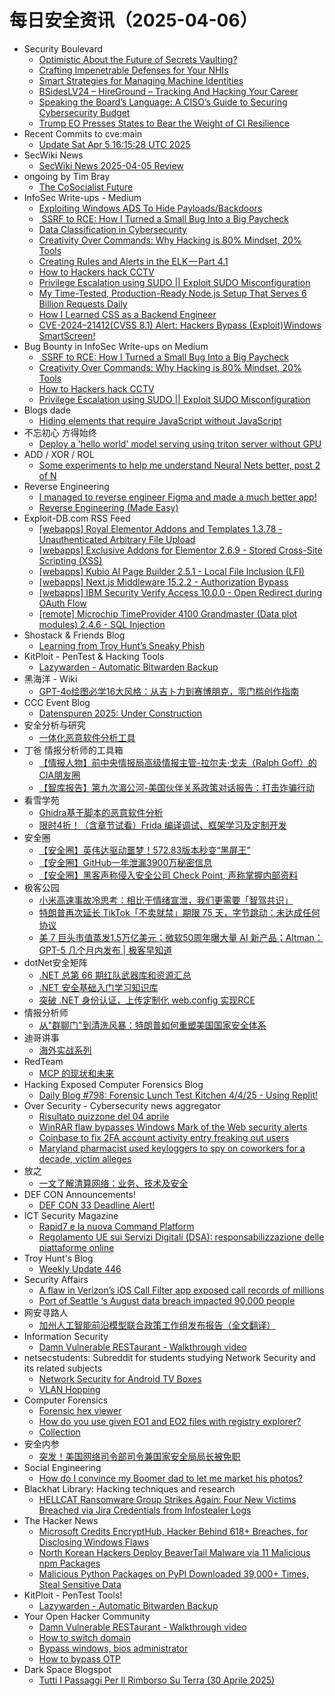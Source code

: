 # 每日安全资讯（2025-04-06）

- Security Boulevard
  - [Optimistic About the Future of Secrets Vaulting?](https://securityboulevard.com/2025/04/optimistic-about-the-future-of-secrets-vaulting/?utm_source=rss&utm_medium=rss&utm_campaign=optimistic-about-the-future-of-secrets-vaulting)
  - [Crafting Impenetrable Defenses for Your NHIs](https://securityboulevard.com/2025/04/crafting-impenetrable-defenses-for-your-nhis/?utm_source=rss&utm_medium=rss&utm_campaign=crafting-impenetrable-defenses-for-your-nhis)
  - [Smart Strategies for Managing Machine Identities](https://securityboulevard.com/2025/04/smart-strategies-for-managing-machine-identities-2/?utm_source=rss&utm_medium=rss&utm_campaign=smart-strategies-for-managing-machine-identities-2)
  - [BSidesLV24 –  HireGround –  Tracking And Hacking Your Career](https://securityboulevard.com/2025/04/bsideslv24-hireground-tracking-and-hacking-your-career/?utm_source=rss&utm_medium=rss&utm_campaign=bsideslv24-hireground-tracking-and-hacking-your-career)
  - [Speaking the Board’s Language: A CISO’s Guide to Securing Cybersecurity Budget](https://securityboulevard.com/2025/04/speaking-the-boards-language-a-cisos-guide-to-securing-cybersecurity-budget/?utm_source=rss&utm_medium=rss&utm_campaign=speaking-the-boards-language-a-cisos-guide-to-securing-cybersecurity-budget)
  - [Trump EO Presses States to Bear the Weight of CI Resilience](https://securityboulevard.com/2025/04/trump-eo-presses-states-to-bear-the-weight-of-ci-resilience/?utm_source=rss&utm_medium=rss&utm_campaign=trump-eo-presses-states-to-bear-the-weight-of-ci-resilience)
- Recent Commits to cve:main
  - [Update Sat Apr  5 16:15:28 UTC 2025](https://github.com/trickest/cve/commit/633b94573436c1e88adcae42c52cab9a81d83ac9)
- SecWiki News
  - [SecWiki News 2025-04-05 Review](http://www.sec-wiki.com/?2025-04-05)
- ongoing by Tim Bray
  - [The CoSocialist Future](https://www.tbray.org/ongoing/When/202x/2025/04/05/The-CoSocialist-Future)
- InfoSec Write-ups - Medium
  - [Exploiting Windows ADS To Hide Payloads/Backdoors](https://infosecwriteups.com/using-windows-ads-to-hide-payloads-backdoors-3c4519ffb4b5?source=rss----7b722bfd1b8d---4)
  - [️ SSRF to RCE: How I Turned a Small Bug Into a Big Paycheck](https://infosecwriteups.com/%EF%B8%8F-ssrf-to-rce-how-i-turned-a-small-bug-into-a-big-paycheck-574b6b889d2a?source=rss----7b722bfd1b8d---4)
  - [Data Classification in Cybersecurity](https://infosecwriteups.com/data-classification-in-cybersecurity-32f2c358c8fe?source=rss----7b722bfd1b8d---4)
  - [Creativity Over Commands: Why Hacking is 80% Mindset, 20% Tools](https://infosecwriteups.com/creativity-over-commands-why-hacking-is-80-mindset-20-tools-517c9ed75046?source=rss----7b722bfd1b8d---4)
  - [Creating Rules and Alerts in the ELK — Part 4.1](https://infosecwriteups.com/creating-rules-and-alerts-in-the-elk-part-4-1-9374d43f082d?source=rss----7b722bfd1b8d---4)
  - [How to Hackers hack CCTV](https://infosecwriteups.com/how-to-hackers-hack-cctv-a55b03a4ddf8?source=rss----7b722bfd1b8d---4)
  - [Privilege Escalation using SUDO || Exploit SUDO Misconfiguration](https://infosecwriteups.com/privilege-escalation-using-sudo-exploit-sudo-misconfiguration-f647313c2d72?source=rss----7b722bfd1b8d---4)
  - [My Time-Tested, Production-Ready Node.js Setup That Serves 6 Billion Requests Daily](https://infosecwriteups.com/my-time-tested-production-ready-node-js-setup-that-serves-6-billion-requests-daily-d9c0981144a3?source=rss----7b722bfd1b8d---4)
  - [How I Learned CSS as a Backend Engineer](https://infosecwriteups.com/how-i-learned-css-as-a-backend-engineer-694375c50cd0?source=rss----7b722bfd1b8d---4)
  - [CVE-2024–21412(CVSS 8.1) Alert: Hackers Bypass (Exploit)Windows SmartScreen!](https://infosecwriteups.com/cve-2024-21412-cvss-8-1-alert-hackers-bypass-exploit-windows-smartscreen-371f1adf112f?source=rss----7b722bfd1b8d---4)
- Bug Bounty in InfoSec Write-ups on Medium
  - [️ SSRF to RCE: How I Turned a Small Bug Into a Big Paycheck](https://infosecwriteups.com/%EF%B8%8F-ssrf-to-rce-how-i-turned-a-small-bug-into-a-big-paycheck-574b6b889d2a?source=rss----7b722bfd1b8d--bug_bounty)
  - [Creativity Over Commands: Why Hacking is 80% Mindset, 20% Tools](https://infosecwriteups.com/creativity-over-commands-why-hacking-is-80-mindset-20-tools-517c9ed75046?source=rss----7b722bfd1b8d--bug_bounty)
  - [How to Hackers hack CCTV](https://infosecwriteups.com/how-to-hackers-hack-cctv-a55b03a4ddf8?source=rss----7b722bfd1b8d--bug_bounty)
  - [Privilege Escalation using SUDO || Exploit SUDO Misconfiguration](https://infosecwriteups.com/privilege-escalation-using-sudo-exploit-sudo-misconfiguration-f647313c2d72?source=rss----7b722bfd1b8d--bug_bounty)
- Blogs  dade
  - [Hiding elements that require JavaScript without JavaScript](https://0xda.de/blog/2025/04/hiding-elements-that-require-javascript-without-javascript/)
- 不忘初心 方得始终
  - [Deploy a 'hello world' model serving using triton server without GPU](http://terenceli.github.io/%E6%8A%80%E6%9C%AF/2025/04/05/triton1)
- ADD / XOR / ROL
  - [Some experiments to help me understand Neural Nets better, post 2 of N](http://addxorrol.blogspot.com/2025/04/some-experiments-to-help-me-understand.html)
- Reverse Engineering
  - [I managed to reverse engineer Figma and made a much better app!](https://www.reddit.com/r/ReverseEngineering/comments/1jse5mj/i_managed_to_reverse_engineer_figma_and_made_a/)
  - [Reverse Engineering (Made Easy)](https://www.reddit.com/r/ReverseEngineering/comments/1jryamz/reverse_engineering_made_easy/)
- Exploit-DB.com RSS Feed
  - [[webapps] Royal Elementor Addons and Templates 1.3.78 - Unauthenticated Arbitrary File Upload](https://www.exploit-db.com/exploits/52127)
  - [[webapps] Exclusive Addons for Elementor 2.6.9 - Stored Cross-Site Scripting (XSS)](https://www.exploit-db.com/exploits/52126)
  - [[webapps] Kubio AI Page Builder 2.5.1 - Local File Inclusion (LFI)](https://www.exploit-db.com/exploits/52125)
  - [[webapps] Next.js Middleware 15.2.2 -  Authorization Bypass](https://www.exploit-db.com/exploits/52124)
  - [[webapps] IBM Security Verify Access 10.0.0 - Open Redirect during OAuth Flow](https://www.exploit-db.com/exploits/52123)
  - [[remote] Microchip TimeProvider 4100 Grandmaster (Data plot modules) 2.4.6 - SQL Injection](https://www.exploit-db.com/exploits/52122)
- Shostack & Friends Blog
  - [Learning from Troy Hunt’s Sneaky Phish](https://shostack.org/blog/learning-from-troy-hunts-sneaky-phish/)
- KitPloit - PenTest &amp; Hacking Tools
  - [Lazywarden - Automatic Bitwarden Backup](http://www.kitploit.com/2025/04/lazywarden-automatic-bitwarden-backup.html)
- 黑海洋 - Wiki
  - [GPT-4o绘图必学16大风格：从吉卜力到赛博朋克，零门槛创作指南](https://blog.upx8.com/4726)
- CCC Event Blog
  - [Datenspuren 2025: Under Construction](https://events.ccc.de/2025/04/05/ds25-ankuendigung/)
- 安全分析与研究
  - [一体化恶意软件分析工具](https://mp.weixin.qq.com/s?__biz=MzA4ODEyODA3MQ==&mid=2247491388&idx=1&sn=750eb66fdafcd787f47d6bddafcb1eff&subscene=0)
- 丁爸 情报分析师的工具箱
  - [【情报人物】前中央情报局高级情报主管-拉尔夫·戈夫（Ralph Goff）的CIA朋友圈](https://mp.weixin.qq.com/s?__biz=MzI2MTE0NTE3Mw==&mid=2651149590&idx=1&sn=fba1fb74b048e8c0416c5c56966da6da&subscene=0)
  - [【智库报告】第九次湄公河-美国伙伴关系政策对话报告：打击诈骗行动](https://mp.weixin.qq.com/s?__biz=MzI2MTE0NTE3Mw==&mid=2651149590&idx=2&sn=6170204ab133453797eb315c30f97649&subscene=0)
- 看雪学苑
  - [Ghidra基于脚本的恶意软件分析](https://mp.weixin.qq.com/s?__biz=MjM5NTc2MDYxMw==&mid=2458591517&idx=1&sn=5de7daa6c9452c1f402a0099836e2770&subscene=0)
  - [限时4折！（含章节试看）Frida 编译调试、框架学习及定制开发](https://mp.weixin.qq.com/s?__biz=MjM5NTc2MDYxMw==&mid=2458591517&idx=2&sn=95bbfecadeb41694aca199a485081f5e&subscene=0)
- 安全圈
  - [【安全圈】英伟达驱动噩梦！572.83版本秒变“黑屏王”](https://mp.weixin.qq.com/s?__biz=MzIzMzE4NDU1OQ==&mid=2652068897&idx=1&sn=0892bc95ebaba1cdf431ce39939e75e1&subscene=0)
  - [【安全圈】GitHub一年泄漏3900万秘密信息](https://mp.weixin.qq.com/s?__biz=MzIzMzE4NDU1OQ==&mid=2652068897&idx=2&sn=fd306a6cf9c316e0b9078f1567a0330a&subscene=0)
  - [【安全圈】黑客声称侵入安全公司 Check Point, 声称掌握内部资料](https://mp.weixin.qq.com/s?__biz=MzIzMzE4NDU1OQ==&mid=2652068897&idx=3&sn=ec94d3e13453a191d4ad027261125d17&subscene=0)
- 极客公园
  - [小米高速事故冷思考：相比于情绪宣泄，我们更需要「智驾共识」](https://mp.weixin.qq.com/s?__biz=MTMwNDMwODQ0MQ==&mid=2653077053&idx=1&sn=55e8f622024c9146366eefb9422313bb&subscene=0)
  - [特朗普再次延长 TikTok「不卖就禁」期限 75 天，字节跳动：未达成任何协议](https://mp.weixin.qq.com/s?__biz=MTMwNDMwODQ0MQ==&mid=2653077062&idx=1&sn=c0f73c4cedc619588c2b3f1ad4f18cb8&subscene=0)
  - [美 7 巨头市值蒸发1.5万亿美元；微软50周年曝大量 AI 新产品；Altman：GPT-5 几个月内发布 | 极客早知道](https://mp.weixin.qq.com/s?__biz=MTMwNDMwODQ0MQ==&mid=2653077052&idx=1&sn=a1d02694b2eb44dff18ad1cb92f9cada&subscene=0)
- dotNet安全矩阵
  - [.NET 总第 66 期红队武器库和资源汇总](https://mp.weixin.qq.com/s?__biz=MzUyOTc3NTQ5MA==&mid=2247499353&idx=1&sn=2f6088c802ff6a35ed231e6a27c8647e&subscene=0)
  - [.NET 安全基础入门学习知识库](https://mp.weixin.qq.com/s?__biz=MzUyOTc3NTQ5MA==&mid=2247499353&idx=2&sn=c041a7a34511bd6b48f8e3308b90fa28&subscene=0)
  - [突破 .NET 身份认证，上传定制化 web.config 实现RCE](https://mp.weixin.qq.com/s?__biz=MzUyOTc3NTQ5MA==&mid=2247499353&idx=3&sn=0f223a2b145fa6abb4402be63b82825e&subscene=0)
- 情报分析师
  - [从"群聊门"到清洗风暴：特朗普如何重塑美国国家安全体系](https://mp.weixin.qq.com/s?__biz=MzA3Mjc1MTkwOA==&mid=2650560554&idx=1&sn=e58b7cba915941cd42b8e5500badd918&subscene=0)
- 迪哥讲事
  - [海外实战系列](https://mp.weixin.qq.com/s?__biz=MzIzMTIzNTM0MA==&mid=2247497371&idx=1&sn=78f3b08be59fe0626a8ffb14c7380067&subscene=0)
- RedTeam
  - [MCP 的现状和未来](https://mp.weixin.qq.com/s?__biz=Mzg5NjAxNjc5OQ==&mid=2247484391&idx=1&sn=7121f30c692e3ea4b5cd504f4d77b442&subscene=0)
- Hacking Exposed Computer Forensics Blog
  - [Daily Blog #798: Forensic Lunch Test Kitchen 4/4/25 - Using Replit!](https://www.hecfblog.com/2025/04/daily-blog-798-forensic-lunch-test.html)
- Over Security - Cybersecurity news aggregator
  - [Risultato quizzone del 04 aprile](https://roccosicilia.com/2025/04/05/risultato-quizzone-del-04-aprile/)
  - [WinRAR flaw bypasses Windows Mark of the Web security alerts](https://www.bleepingcomputer.com/news/security/winrar-flaw-bypasses-windows-mark-of-the-web-security-alerts/)
  - [Coinbase to fix 2FA account activity entry freaking out users](https://www.bleepingcomputer.com/news/security/coinbase-to-fix-2fa-account-activity-entry-freaking-out-users/)
  - [Maryland pharmacist used keyloggers to spy on coworkers for a decade, victim alleges](https://therecord.media/maryland-pharmacist-keylogger-spying-lawsuit)
- 放之
  - [一文了解清算网络：业务、技术及安全](https://mp.weixin.qq.com/s?__biz=Mzg3ODAzNjg5OA==&mid=2247485360&idx=1&sn=32a185cd1a0cfca233822857d6c898c6&subscene=0)
- DEF CON Announcements!
  - [DEF CON 33 Deadline Alert!](https://defcon.org/html/defcon-33/dc-33-cfi.html)
- ICT Security Magazine
  - [Rapid7 e la nuova Command Platform](https://www.ictsecuritymagazine.com/notizie/rapid7/)
  - [Regolamento UE sui Servizi Digitali (DSA): responsabilizzazione delle piattaforme online](https://www.ictsecuritymagazine.com/articoli/servizi-digitali-dsa/)
- Troy Hunt's Blog
  - [Weekly Update 446](https://www.troyhunt.com/weekly-update-446/)
- Security Affairs
  - [A flaw in Verizon’s iOS Call Filter app exposed call records of millions](https://securityaffairs.com/176217/hacking/verizon-s-ios-call-filter-app-flaw.html)
  - [Port of Seattle ‘s August data breach impacted 90,000 people](https://securityaffairs.com/176205/data-breach/port-of-seattle-august-data-breach-impacted-90000-people.html)
- 网安寻路人
  - [加州人工智能前沿模型联合政策工作组发布报告（全文翻译）](https://mp.weixin.qq.com/s?__biz=MzIxODM0NDU4MQ==&mid=2247507047&idx=1&sn=6cdec0f7dd31cd03cef45e7bb99c0c97&subscene=0)
- Information Security
  - [Damn Vulnerable RESTaurant - Walkthrough video](https://www.reddit.com/r/Information_Security/comments/1jsbygc/damn_vulnerable_restaurant_walkthrough_video/)
- netsecstudents: Subreddit for students studying Network Security and its related subjects
  - [Network Security for Android TV Boxes](https://www.reddit.com/r/netsecstudents/comments/1jsgnv5/network_security_for_android_tv_boxes/)
  - [VLAN Hopping](https://www.reddit.com/r/netsecstudents/comments/1js807b/vlan_hopping/)
- Computer Forensics
  - [Forensic hex viewer](https://www.reddit.com/r/computerforensics/comments/1jseq70/forensic_hex_viewer/)
  - [How do you use given EO1 and EO2 files with registry explorer?](https://www.reddit.com/r/computerforensics/comments/1jsgrjz/how_do_you_use_given_eo1_and_eo2_files_with/)
  - [Collection](https://www.reddit.com/r/computerforensics/comments/1jru1nb/collection/)
- 安全内参
  - [突发！美国网络司令部司令兼国家安全局局长被免职](https://mp.weixin.qq.com/s?__biz=MzI4NDY2MDMwMw==&mid=2247514125&idx=1&sn=fdf00907f0d43d7e70029fc85ed516e0&subscene=0)
- Social Engineering
  - [How do I convince my Boomer dad to let me market his photos?](https://www.reddit.com/r/SocialEngineering/comments/1jrt51z/how_do_i_convince_my_boomer_dad_to_let_me_market/)
- Blackhat Library: Hacking techniques and research
  - [HELLCAT Ransomware Group Strikes Again: Four New Victims Breached via Jira Credentials from Infostealer Logs](https://www.reddit.com/r/blackhat/comments/1js7lnf/hellcat_ransomware_group_strikes_again_four_new/)
- The Hacker News
  - [Microsoft Credits EncryptHub, Hacker Behind 618+ Breaches, for Disclosing Windows Flaws](https://thehackernews.com/2025/04/microsoft-credits-encrypthub-hacker.html)
  - [North Korean Hackers Deploy BeaverTail Malware via 11 Malicious npm Packages](https://thehackernews.com/2025/04/north-korean-hackers-deploy-beavertail.html)
  - [Malicious Python Packages on PyPI Downloaded 39,000+ Times, Steal Sensitive Data](https://thehackernews.com/2025/04/malicious-python-packages-on-pypi.html)
- KitPloit - PenTest Tools!
  - [Lazywarden - Automatic Bitwarden Backup](http://www.kitploit.com/2025/04/lazywarden-automatic-bitwarden-backup.html)
- Your Open Hacker Community
  - [Damn Vulnerable RESTaurant - Walkthrough video](https://www.reddit.com/r/HowToHack/comments/1jsbxth/damn_vulnerable_restaurant_walkthrough_video/)
  - [How to switch domain](https://www.reddit.com/r/HowToHack/comments/1jrvcyv/how_to_switch_domain/)
  - [Bypass windows, bios administrator](https://www.reddit.com/r/HowToHack/comments/1js2o6w/bypass_windows_bios_administrator/)
  - [How to bypass OTP](https://www.reddit.com/r/HowToHack/comments/1js7vgx/how_to_bypass_otp/)
- Dark Space Blogspot
  - [Tutti I Passaggi Per Il Rimborso Su Terra (30 Aprile 2025)](http://darkwhite666.blogspot.com/2025/04/tutti-i-passaggi-per-il-rimborso-su.html)

